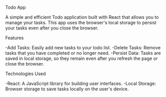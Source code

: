 Todo App

A simple and efficient Todo application built with React that allows you to manage your tasks. This app uses the browser's local storage to persist your tasks even after you close the browser.

Features

  -Add Tasks: Easily add new tasks to your todo list.
  -Delete Tasks: Remove tasks that you have completed or no longer need.
  -Persist Data: Tasks are saved in local storage, so they remain even after you refresh the page or close the browser.

Technologies Used

  -React: A JavaScript library for building user interfaces.
  -Local Storage: Browser storage to save tasks locally on the user's device.
